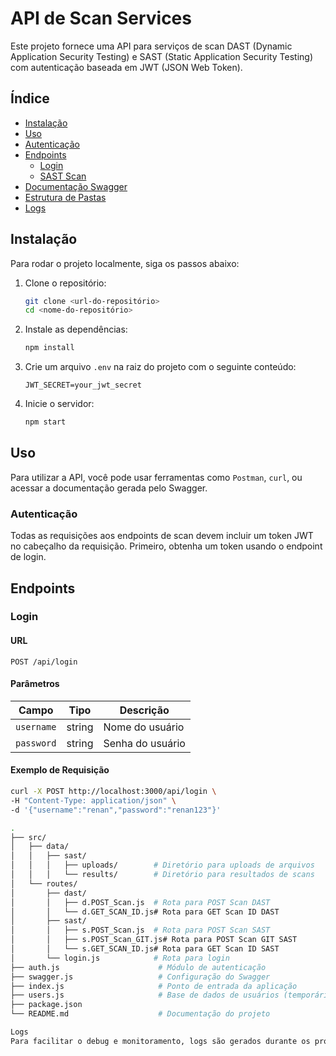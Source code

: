 # API de Scan Services

Este projeto fornece uma API para serviços de scan DAST (Dynamic Application Security Testing) e SAST (Static Application Security Testing) com autenticação baseada em JWT (JSON Web Token).

## Índice

- [Instalação](#instalação)
- [Uso](#uso)
- [Autenticação](#autenticação)
- [Endpoints](#endpoints)
  - [Login](#login)
  - [SAST Scan](#sast-scan)
- [Documentação Swagger](#documentação-swagger)
- [Estrutura de Pastas](#estrutura-de-pastas)
- [Logs](#logs)

## Instalação

Para rodar o projeto localmente, siga os passos abaixo:

1. Clone o repositório:

    ```bash
    git clone <url-do-repositório>
    cd <nome-do-repositório>
    ```

2. Instale as dependências:

    ```bash
    npm install
    ```

3. Crie um arquivo `.env` na raiz do projeto com o seguinte conteúdo:

    ```env
    JWT_SECRET=your_jwt_secret
    ```

4. Inicie o servidor:

    ```bash
    npm start
    ```

## Uso

Para utilizar a API, você pode usar ferramentas como `Postman`, `curl`, ou acessar a documentação gerada pelo Swagger.

### Autenticação

Todas as requisições aos endpoints de scan devem incluir um token JWT no cabeçalho da requisição. Primeiro, obtenha um token usando o endpoint de login.

## Endpoints

### Login

#### URL

`POST /api/login`

#### Parâmetros

| Campo     | Tipo   | Descrição              |
|-----------|--------|------------------------|
| `username`| string | Nome do usuário        |
| `password`| string | Senha do usuário       |

#### Exemplo de Requisição

```bash
curl -X POST http://localhost:3000/api/login \
-H "Content-Type: application/json" \
-d '{"username":"renan","password":"renan123"}'

.
├── src/
│   ├── data/
│   │   ├── sast/
│   │   │   ├── uploads/        # Diretório para uploads de arquivos
│   │   │   └── results/        # Diretório para resultados de scans
│   └── routes/
│       ├── dast/
│       │   ├── d.POST_Scan.js  # Rota para POST Scan DAST
│       │   └── d.GET_SCAN_ID.js# Rota para GET Scan ID DAST
│       ├── sast/
│       │   ├── s.POST_Scan.js  # Rota para POST Scan SAST
│       │   ├── s.POST_Scan_GIT.js# Rota para POST Scan GIT SAST
│       │   └── s.GET_SCAN_ID.js# Rota para GET Scan ID SAST
│       └── login.js            # Rota para login
├── auth.js                      # Módulo de autenticação
├── swagger.js                   # Configuração do Swagger
├── index.js                     # Ponto de entrada da aplicação
├── users.js                     # Base de dados de usuários (temporária)
├── package.json
└── README.md                    # Documentação do projeto

Logs
Para facilitar o debug e monitoramento, logs são gerados durante os processos de autenticação e execução de scans. Eles estão no formato:

